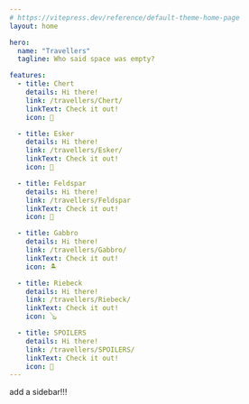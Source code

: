 ```yaml
---
# https://vitepress.dev/reference/default-theme-home-page
layout: home

hero:
  name: "Travellers"
  tagline: Who said space was empty?

features:
  - title: Chert
    details: Hi there!
    link: /travellers/Chert/
    linkText: Check it out!
    icon: 🔭

  - title: Esker
    details: Hi there!
    link: /travellers/Esker/
    linkText: Check it out!
    icon: 🌙

  - title: Feldspar
    details: Hi there!
    link: /travellers/Feldspar
    linkText: Check it out!
    icon: 🪾

  - title: Gabbro
    details: Hi there!
    link: /travellers/Gabbro/
    linkText: Check it out!
    icon: 🏝️

  - title: Riebeck
    details: Hi there!
    link: /travellers/Riebeck/
    linkText: Check it out!
    icon: 🪕

  - title: SPOILERS
    details: Hi there!
    link: /travellers/SPOILERS/
    linkText: Check it out!
    icon: 🫣
---
```


add a sidebar!!!